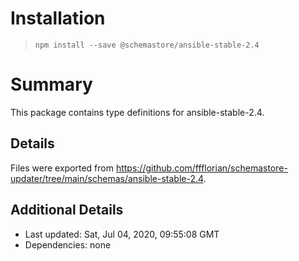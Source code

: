 # Installation
> `npm install --save @schemastore/ansible-stable-2.4`

# Summary
This package contains type definitions for ansible-stable-2.4.

## Details
Files were exported from https://github.com/ffflorian/schemastore-updater/tree/main/schemas/ansible-stable-2.4.

## Additional Details
* Last updated: Sat, Jul 04, 2020, 09:55:08 GMT
* Dependencies: none
